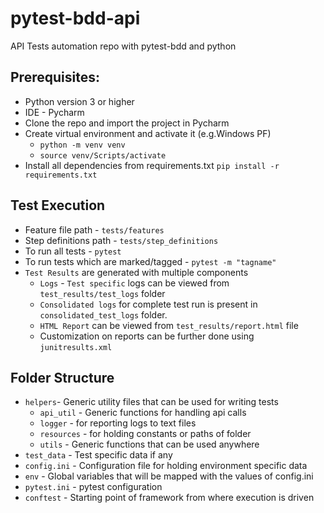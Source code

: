# pytest-bdd-api
API Tests automation repo with pytest-bdd and python
## Prerequisites:
- Python version 3 or higher
- IDE - Pycharm
- Clone the repo and import the project in Pycharm
- Create virtual environment and activate it (e.g.Windows PF)
  - `python -m venv venv`
  - `source venv/Scripts/activate`
- Install all dependencies from requirements.txt `pip install -r requirements.txt`

## Test Execution
- Feature file path - `tests/features`
- Step definitions path - `tests/step_definitions`
- To run all tests - `pytest`
- To run tests which are marked/tagged - `pytest -m "tagname"`
- `Test Results` are generated with multiple components
    - `Logs` - `Test specific` logs can be viewed from `test_results/test_logs` folder
    - `Consolidated logs` for complete test run is present in `consolidated_test_logs` folder.
    - `HTML Report` can be viewed from `test_results/report.html` file
    - Customization on reports can be further done using `junitresults.xml`

## Folder Structure
- `helpers`- Generic utility files that can be used for writing tests
    - `api_util` - Generic functions for handling api calls
    - `logger` - for reporting logs to text files
    - `resources` - for holding constants or paths of folder
    - `utils` - Generic functions that can be used anywhere
- `test_data` - Test specific data if any
- `config.ini` - Configuration file for holding environment specific data
- `env` - Global variables that will be mapped with the values of config.ini
- `pytest.ini` - pytest configuration
- `conftest` - Starting point of framework from where execution is driven
